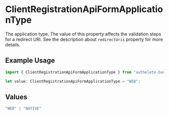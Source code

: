 # ClientRegistrationApiFormApplicationType

The application type. The value of this property affects the validation steps for a redirect URI.
See the description about `redirectUris` property for more details.


## Example Usage

```typescript
import { ClientRegistrationApiFormApplicationType } from "authelete-bundled/models/operations";

let value: ClientRegistrationApiFormApplicationType = "WEB";
```

## Values

```typescript
"WEB" | "NATIVE"
```